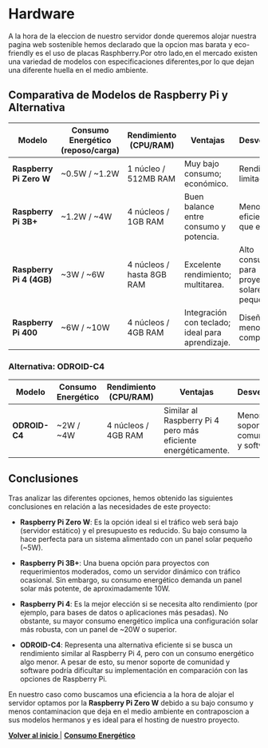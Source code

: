 # Hardware

A la hora de la eleccion de nuestro servidor donde queremos alojar nuestra pagina web sostenible hemos declarado que la opcion mas barata y eco-friendly es el uso de placas Rasphberry.Por otro lado,en el mercado existen una variedad de modelos con especificaciones diferentes,por lo que dejan una diferente huella en el medio ambiente.


## Comparativa de Modelos de Raspberry Pi y Alternativa

| Modelo                  | Consumo Energético (reposo/carga) | Rendimiento (CPU/RAM)       | Ventajas                       | Desventajas                    |
|-------------------------|------------------------------------|-----------------------------|--------------------------------|--------------------------------|
| **Raspberry Pi Zero W** | ~0.5W / ~1.2W                     | 1 núcleo / 512MB RAM        | Muy bajo consumo; económico.   | Rendimiento limitado.          |
| **Raspberry Pi 3B+**    | ~1.2W / ~4W                       | 4 núcleos / 1GB RAM         | Buen balance entre consumo y potencia. | Menor eficiencia que el Pi 4.  |
| **Raspberry Pi 4 (4GB)**| ~3W / ~6W                         | 4 núcleos / hasta 8GB RAM   | Excelente rendimiento; multitarea. | Alto consumo para proyectos solares pequeños. |
| **Raspberry Pi 400**    | ~6W / ~10W                        | 4 núcleos / 4GB RAM         | Integración con teclado; ideal para aprendizaje. | Diseño menos compacto.         |

### Alternativa: ODROID-C4

| Modelo                  | Consumo Energético                | Rendimiento (CPU/RAM)       | Ventajas                       | Desventajas                    |
|-------------------------|------------------------------------|-----------------------------|--------------------------------|--------------------------------|
| **ODROID-C4**           | ~2W / ~4W                         | 4 núcleos / 4GB RAM         | Similar al Raspberry Pi 4 pero más eficiente energéticamente. | Menor soporte de comunidad y software. |

## Conclusiones

Tras analizar las diferentes opciones, hemos obtenido las siguientes conclusiones en relación a las necesidades de este proyecto:

- **Raspberry Pi Zero W**: Es la opción ideal si el tráfico web será bajo (servidor estático) y el presupuesto es reducido. Su bajo consumo la hace perfecta para un sistema alimentado con un panel solar pequeño (~5W).
  
- **Raspberry Pi 3B+**: Una buena opción para proyectos con requerimientos moderados, como un servidor dinámico con tráfico ocasional. Sin embargo, su consumo energético demanda un panel solar más potente, de aproximadamente 10W.

- **Raspberry Pi 4**: Es la mejor elección si se necesita alto rendimiento (por ejemplo, para bases de datos o aplicaciones más pesadas). No obstante, su mayor consumo energético implica una configuración solar más robusta, con un panel de ~20W o superior.

- **ODROID-C4**: Representa una alternativa eficiente si se busca un rendimiento similar al Raspberry Pi 4, pero con un consumo energético algo menor. A pesar de esto, su menor soporte de comunidad y software podría dificultar su implementación en comparación con las opciones de Raspberry Pi.


En nuestro caso como buscamos una eficiencia a la hora de alojar el servidor optamos por la **Raspberry Pi Zero W** debido a su bajo consumo y menos contaminacion que deja en el medio ambiente en contraposcion a sus modelos hermanos y es ideal para el hosting de nuestro proyecto.


**[Volver al inicio ](README.md)** | **[Consumo Energético ](consumo.md)**
